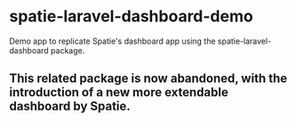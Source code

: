 # spatie-laravel-dashboard-demo
Demo app to replicate Spatie's dashboard app using the spatie-laravel-dashboard package.

## This related package is now abandoned, with the introduction of a new more extendable dashboard by Spatie.
